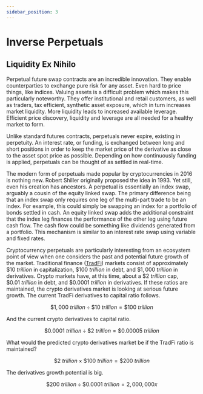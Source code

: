 ```yaml
---
sidebar_position: 3
---
```


# Inverse Perpetuals

## Liquidity Ex Nihilo

Perpetual future swap contracts are an incredible innovation. They enable counterparties to exchange pure risk for any asset. Even hard to price things, like indices. Valuing assets is a difficult problem which makes this particularly noteworthy. They offer institutional and retail customers, as well as traders, tax efficient, synthetic asset exposure, which in turn increases market liquidity. More liquidity leads to increased available leverage. Efficient price discovery, liquidity and leverage are all needed for a healthy market to form.

Unlike standard futures contracts, perpetuals never expire, existing in perpetuity. An interest rate, or funding, is exchanged between long and short positions in order to keep the market price of the derivative as close to the asset spot price as possible. Depending on how continuously funding is applied, perpetuals can be thought of as settled in real-time.

The modern form of perpetuals made popular by cryptocurrencies in 2016 is nothing new. Robert Shiller originally proposed the idea in 1993. Yet still, even his creation has ancestors. A perpetual is essentially an index swap, arguably a cousin of the equity linked swap. The primary difference being that an index swap only requires one leg of the multi-part trade to be an index. For example, this could simply be swapping an index for a portfolio of bonds settled in cash. An equity linked swap adds the additional constraint that the index leg finances the performance of the other leg using future cash flow. The cash flow could be something like dividends generated from a portfolio. This mechanism is similar to an interest rate swap using variable and fixed rates.

Cryptocurrency perpetuals are particularly interesting from an ecosystem point of view when one considers the past and potential future growth of the market. Traditional finance ([TradFi](/about/terminology.md#traditional-finance-tradfi)) markets consist of approximately $\$10{\ trillion}$ in capitalization, $\$100{\ trillion}$ in debt, and $\$1,000{\ trillion}$ in derivatives. Crypto markets have, at this time, about a $\$2{\ trillion}$ cap, $\$0.01{\ trillion}$ in debt, and $\$0.0001{\ trillion}$ in derivatives. If these ratios are maintained, the crypto derivatives market is looking at serious future growth. The current TradFi derivatives to capital ratio follows.

$$
\$1,000{\ trillion}\div\$10{\ trillion}=\$100{\ trillion}
$$

And the current crypto derivatives to capital ratio.

$$
\$0.0001{\ trillion}\div\$2{\ trillion}=\$0.00005{\ trillion}
$$

What would the predicted crypto derivatives market be if the TradFi ratio is maintained?

$$
\$2{\ trillion}\times\$100{\ trillion}=\$200{\ trillion}
$$

The derivatives growth potential is big.

$$
\$200{\ trillion}\div\$0.0001{\ trillion}=2,000,000{x}
$$
